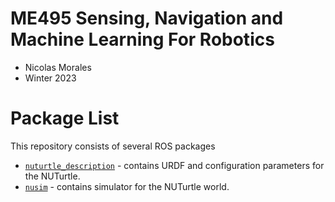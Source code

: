 # ME495 Sensing, Navigation and Machine Learning For Robotics
* Nicolas Morales
* Winter 2023
# Package List
This repository consists of several ROS packages
- [`nuturtle_description`](nuturtle_description) - contains URDF and configuration parameters for the NUTurtle.
- [`nusim`](nusim) - contains simulator for the NUTurtle world.